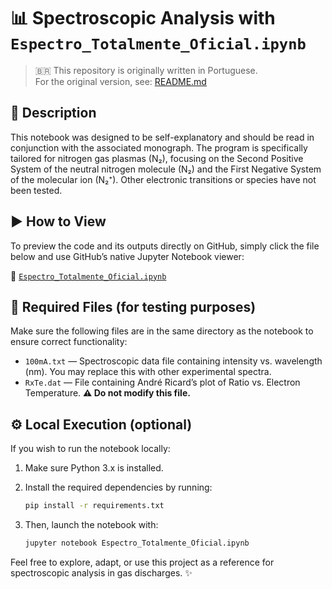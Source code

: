 # 📊 Spectroscopic Analysis with `Espectro_Totalmente_Oficial.ipynb`

> 🇧🇷 This repository is originally written in Portuguese.  
> For the original version, see: [README.md](README.md)

## 📘 Description

This notebook was designed to be self-explanatory and should be read in conjunction with the associated monograph. The program is specifically tailored for nitrogen gas plasmas (N₂), focusing on the Second Positive System of the neutral nitrogen molecule (N₂) and the First Negative System of the molecular ion (N₂⁺). Other electronic transitions or species have not been tested.

## ▶️ How to View

To preview the code and its outputs directly on GitHub, simply click the file below and use GitHub’s native Jupyter Notebook viewer:

🔗 [`Espectro_Totalmente_Oficial.ipynb`](./Espectro_Totalmente_Oficial.ipynb)

## 📁 Required Files (for testing purposes)

Make sure the following files are in the same directory as the notebook to ensure correct functionality:

- `100mA.txt` — Spectroscopic data file containing intensity vs. wavelength (nm). You may replace this with other experimental spectra.
- `RxTe.dat` — File containing André Ricard’s plot of Ratio vs. Electron Temperature.  **⚠️ Do not modify this file.**

## ⚙️ Local Execution (optional)

If you wish to run the notebook locally:

1. Make sure Python 3.x is installed.
2. Install the required dependencies by running:

   ```bash
   pip install -r requirements.txt

3. Then, launch the notebook with:

   ```bash
   jupyter notebook Espectro_Totalmente_Oficial.ipynb

Feel free to explore, adapt, or use this project as a reference for spectroscopic analysis in gas discharges. ✨
